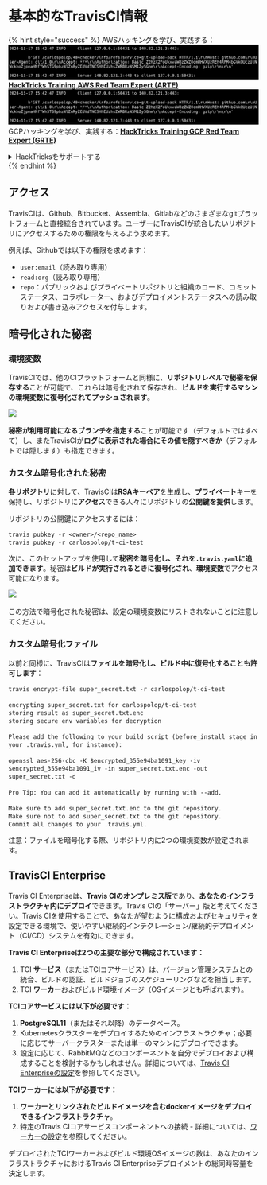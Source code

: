 # 基本的なTravisCI情報

{% hint style="success" %}
AWSハッキングを学び、実践する：<img src="../../.gitbook/assets/image (1).png" alt="" data-size="line">[**HackTricks Training AWS Red Team Expert (ARTE)**](https://training.hacktricks.xyz/courses/arte)<img src="../../.gitbook/assets/image (1).png" alt="" data-size="line">\
GCPハッキングを学び、実践する：<img src="../../.gitbook/assets/image (2).png" alt="" data-size="line">[**HackTricks Training GCP Red Team Expert (GRTE)**<img src="../../.gitbook/assets/image (2).png" alt="" data-size="line">](https://training.hacktricks.xyz/courses/grte)

<details>

<summary>HackTricksをサポートする</summary>

* [**サブスクリプションプラン**](https://github.com/sponsors/carlospolop)を確認してください！
* **💬 [**Discordグループ**](https://discord.gg/hRep4RUj7f)または[**Telegramグループ**](https://t.me/peass)に参加するか、**Twitter** 🐦 [**@hacktricks\_live**](https://twitter.com/hacktricks\_live)**をフォローしてください。**
* **ハッキングのトリックを共有するために、[**HackTricks**](https://github.com/carlospolop/hacktricks)と[**HackTricks Cloud**](https://github.com/carlospolop/hacktricks-cloud)のGitHubリポジトリにPRを提出してください。**

</details>
{% endhint %}

## アクセス

TravisCIは、Github、Bitbucket、Assembla、Gitlabなどのさまざまなgitプラットフォームと直接統合されています。ユーザーにTravisCIが統合したいリポジトリにアクセスするための権限を与えるよう求めます。

例えば、Githubでは以下の権限を求めます：

* `user:email`（読み取り専用）
* `read:org`（読み取り専用）
* `repo`：パブリックおよびプライベートリポジトリと組織のコード、コミットステータス、コラボレーター、およびデプロイメントステータスへの読み取りおよび書き込みアクセスを付与します。

## 暗号化された秘密

### 環境変数

TravisCIでは、他のCIプラットフォームと同様に、**リポジトリレベルで秘密を保存する**ことが可能で、これらは暗号化されて保存され、**ビルドを実行するマシンの環境変数に復号化されてプッシュされます**。

![](<../../.gitbook/assets/image (203).png>)

**秘密が利用可能になるブランチを指定する**ことが可能です（デフォルトではすべて）し、またTravisCIが**ログに表示された場合にその値を隠すべきか**（デフォルトでは隠します）も指定できます。

### カスタム暗号化された秘密

**各リポジトリ**に対して、TravisCIは**RSAキーペア**を生成し、**プライベート**キーを保持し、リポジトリに**アクセス**できる人々にリポジトリの**公開鍵を提供**します。

リポジトリの公開鍵にアクセスするには：
```
travis pubkey -r <owner>/<repo_name>
travis pubkey -r carlospolop/t-ci-test
```
次に、このセットアップを使用して**秘密を暗号化し、それを`.travis.yaml`に追加できます**。秘密は**ビルドが実行されるときに復号化され**、**環境変数**でアクセス可能になります。

![](<../../.gitbook/assets/image (139).png>)

この方法で暗号化された秘密は、設定の環境変数にリストされないことに注意してください。

### カスタム暗号化ファイル

以前と同様に、TravisCIは**ファイルを暗号化し、ビルド中に復号化することも許可します**：
```
travis encrypt-file super_secret.txt -r carlospolop/t-ci-test

encrypting super_secret.txt for carlospolop/t-ci-test
storing result as super_secret.txt.enc
storing secure env variables for decryption

Please add the following to your build script (before_install stage in your .travis.yml, for instance):

openssl aes-256-cbc -K $encrypted_355e94ba1091_key -iv $encrypted_355e94ba1091_iv -in super_secret.txt.enc -out super_secret.txt -d

Pro Tip: You can add it automatically by running with --add.

Make sure to add super_secret.txt.enc to the git repository.
Make sure not to add super_secret.txt to the git repository.
Commit all changes to your .travis.yml.
```
注意：ファイルを暗号化する際、リポジトリ内に2つの環境変数が設定されます。

## TravisCI Enterprise

Travis CI Enterpriseは、**Travis CIのオンプレミス版**であり、**あなたのインフラストラクチャ内にデプロイ**できます。Travis CIの「サーバー」版と考えてください。Travis CIを使用することで、あなたが望むように構成およびセキュリティを設定できる環境で、使いやすい継続的インテグレーション/継続的デプロイメント（CI/CD）システムを有効にできます。

**Travis CI Enterpriseは2つの主要な部分で構成されています：**

1. TCI **サービス**（またはTCIコアサービス）は、バージョン管理システムとの統合、ビルドの認証、ビルドジョブのスケジューリングなどを担当します。
2. TCI **ワーカー**およびビルド環境イメージ（OSイメージとも呼ばれます）。

**TCIコアサービスには以下が必要です：**

1. **PostgreSQL11**（またはそれ以降）のデータベース。
2. Kubernetesクラスターをデプロイするためのインフラストラクチャ；必要に応じてサーバークラスターまたは単一のマシンにデプロイできます。
3. 設定に応じて、RabbitMQなどのコンポーネントを自分でデプロイおよび構成することを検討するかもしれません。詳細については、[Travis CI Enterpriseの設定](https://docs.travis-ci.com/user/enterprise/tcie-3.x-setting-up-travis-ci-enterprise/)を参照してください。

**TCIワーカーには以下が必要です：**

1. **ワーカーとリンクされたビルドイメージを含むdockerイメージをデプロイできるインフラストラクチャ**。
2. 特定のTravis CIコアサービスコンポーネントへの接続 - 詳細については、[ワーカーの設定](https://docs.travis-ci.com/user/enterprise/setting-up-worker/)を参照してください。

デプロイされたTCIワーカーおよびビルド環境OSイメージの数は、あなたのインフラストラクチャにおけるTravis CI Enterpriseデプロイメントの総同時容量を決定します。
